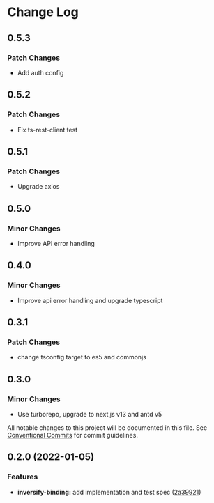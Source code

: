 # Change Log

## 0.5.3

### Patch Changes

- Add auth config

## 0.5.2

### Patch Changes

- Fix ts-rest-client test

## 0.5.1

### Patch Changes

- Upgrade axios

## 0.5.0

### Minor Changes

- Improve API error handling

## 0.4.0

### Minor Changes

- Improve api error handling and upgrade typescript

## 0.3.1

### Patch Changes

- change tsconfig target to es5 and commonjs

## 0.3.0

### Minor Changes

- Use turborepo, upgrade to next.js v13 and antd v5

All notable changes to this project will be documented in this file.
See [Conventional Commits](https://conventionalcommits.org) for commit guidelines.

## 0.2.0 (2022-01-05)

### Features

- **inversify-binding:** add implementation and test spec ([2a39921](https://github.com/OnrampLab/onr-react-ui/commit/2a399214a4300563622578b0f75e993dd51467bb))

